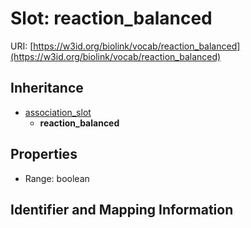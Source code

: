 # Slot: reaction_balanced

URI: [https://w3id.org/biolink/vocab/reaction_balanced](https://w3id.org/biolink/vocab/reaction_balanced)




## Inheritance

* [association_slot](association_slot.md)
    * **reaction_balanced**



## Properties

 * Range: boolean



## Identifier and Mapping Information





